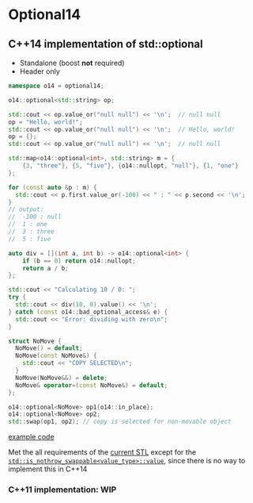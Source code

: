 # Optional14

## C++14 implementation of std::optional
* Standalone (boost **not** required)
* Header only

```cpp
namespace o14 = optional14;

o14::optional<std::string> op;

std::cout << op.value_or("null null") << '\n';  // null null
op = "Hello, world!";
std::cout << op.value_or("null null") << '\n';  // Hello, world!
op = {};
std::cout << op.value_or("null null") << '\n';  // null null
```

```cpp
std::map<o14::optional<int>, std::string> m = {
    {3, "three"}, {5, "five"}, {o14::nullopt, "null"}, {1, "one"}
};

for (const auto &p : m) {
  std::cout << p.first.value_or(-100) << " : " << p.second << '\n';
}
// output:
//  -100 : null
//  1 : one
//  3 : three
//  5 : five
```

```cpp
auto div = [](int a, int b) -> o14::optional<int> {
    if (b == 0) return o14::nullopt;
    return a / b;
};

std::cout << "Calculating 10 / 0: ";
try {
  std::cout << div(10, 0).value() << '\n';
} catch (const o14::bad_optional_access& e) {
  std::cout << "Error: dividing with zero\n";
}
```

```cpp
struct NoMove {
  NoMove() = default;
  NoMove(const NoMove&) {
    std::cout << "COPY SELECTED\n";
  }
  NoMove(NoMove&&) = delete;
  NoMove& operator=(const NoMove&) = default;
};

o14::optional<NoMove> op1{o14::in_place};
o14::optional<NoMove> op2;
std::swap(op1, op2); // copy is selected for non-movable object
```
[example code](main.cc)

Met the all requirements of the [current STL](https://en.cppreference.com/w/cpp/utility/optional) except for the [`std::is_nothrow_swappable<value_type>::value`](https://github.com/lackhole/optional14/blob/main/optional14/include/optional14/optional/optional.h#L224),
    since there is no way to implement this in C++14

### C++11 implementation: WIP
